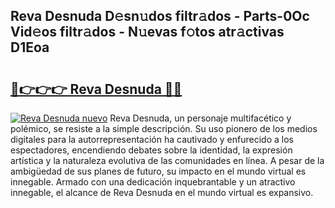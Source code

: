 ## Reva Desnuda D𝚎sn𝚞dos filtr𝚊dos - Parts-0Oc Vid𝚎os filtr𝚊dos - N𝚞evas f𝚘tos atr𝚊ctivas D1Eoa

# <h2><a href="http://mb47v0n.tromn.icu/?c=Reva+Desnuda">🔗👉👉👉 Reva Desnuda 🔗🔗</a></h2>

[![Reva Desnuda nuevo](https://i.imgur.com/pEAQMta.gif)](http://mb47v0n.tromn.icu/?c=Reva+Desnuda)
Reva Desnuda, un personaje multifacético y polémico, se resiste a la simple descripción. Su uso pionero de los medios digitales para la autorrepresentación ha cautivado y enfurecido a los espectadores, encendiendo debates sobre la identidad, la expresión artística y la naturaleza evolutiva de las comunidades en línea. A pesar de la ambigüedad de sus planes de futuro, su impacto en el mundo virtual es innegable. Armado con una dedicación inquebrantable y un atractivo innegable, el alcance de Reva Desnuda en el mundo virtual es expansivo.
